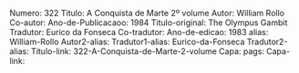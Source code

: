 Numero: 322
Titulo: A Conquista de Marte 2º volume
Autor: William Rollo
Co-autor: 
Ano-de-Publicacaoo: 1984
Titulo-original: The Olympus Gambit
Tradutor: Eurico da Fonseca
Co-tradutor: 
Ano-de-edicao: 1983
alias: William-Rollo
Autor2-alias: 
Tradutor1-alias: Eurico-da-Fonseca
Tradutor2-alias: 
Titulo-link: 322-A-Conquista-de-Marte-2-volume
Capa: 
pags: 
Capa-link: